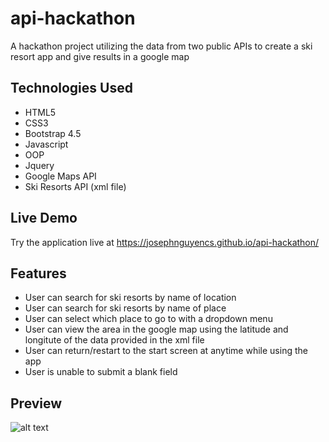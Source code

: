 # api-hackathon
A hackathon project utilizing the data from two public APIs to create a ski resort app and give results in a google map

## Technologies Used
* HTML5
* CSS3
* Bootstrap 4.5
* Javascript
* OOP
* Jquery
* Google Maps API
* Ski Resorts API (xml file)

## Live Demo
Try the application live at https://josephnguyencs.github.io/api-hackathon/

## Features
* User can search for ski resorts by name of location
* User can search for ski resorts by name of place
* User can select which place to go to with a dropdown menu
* User can view the area in the google map using the latitude and longitute of the data provided in the xml file
* User can return/restart to the start screen at anytime while using the app
* User is unable to submit a blank field

## Preview
![alt text](assets/preview.gif)
